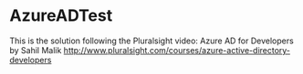 # AzureADTest
This is the solution following the Pluralsight video: Azure AD for Developers by Sahil Malik
http://www.pluralsight.com/courses/azure-active-directory-developers
